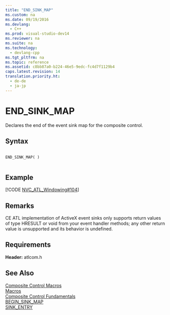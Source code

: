 ```yaml
---
title: "END_SINK_MAP"
ms.custom: na
ms.date: 09/19/2016
ms.devlang: 
  - C++
ms.prod: visual-studio-dev14
ms.reviewer: na
ms.suite: na
ms.technology: 
  - devlang-cpp
ms.tgt_pltfrm: na
ms.topic: reference
ms.assetid: c8bb87a0-b224-46e5-9edc-fc4d7f1129b4
caps.latest.revision: 14
translation.priority.ht: 
  - de-de
  - ja-jp
---
```

# END_SINK_MAP
Declares the end of the event sink map for the composite control.  
  
## Syntax  
  
```  
  
END_SINK_MAP( )  
  
```  
  
## Example  
 [!CODE [NVC_ATL_Windowing#104](../CodeSnippet/VS_Snippets_Cpp/NVC_ATL_Windowing#104)]  
  
## Remarks  
 CE ATL implementation of ActiveX event sinks only supports return values of type HRESULT or void from your event handler methods; any other return value is unsupported and its behavior is undefined.  
  
## Requirements  
 **Header:** atlcom.h  
  
## See Also  
 [Composite Control Macros](../vs140/Composite-Control-Macros.md)   
 [Macros](../vs140/ATL-Macros.md)   
 [Composite Control Fundamentals](../vs140/ATL-Composite-Control-Fundamentals.md)   
 [BEGIN_SINK_MAP](../vs140/BEGIN_SINK_MAP.md)   
 [SINK_ENTRY](../vs140/SINK_ENTRY.md)